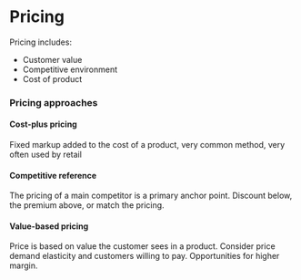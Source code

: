 # Pricing

Pricing includes:&#x20;

* Customer value
* Competitive environment&#x20;
* Cost of product

### Pricing approaches

#### Cost-plus pricing

Fixed markup  added to the cost of a product, very common method, very often used by retail

#### Competitive reference

The pricing of a main competitor is a primary anchor point. Discount below, the premium above, or match the pricing.

#### Value-based pricing

Price is based on value the customer sees in a product. Consider price demand elasticity and customers willing to pay. Opportunities for higher margin.
